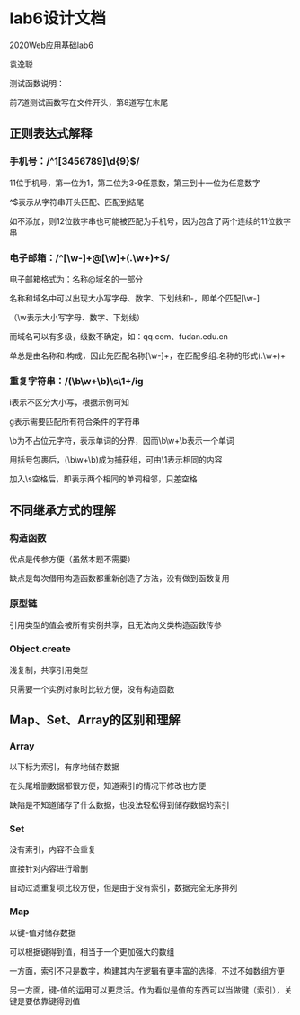 # lab6设计文档

2020Web应用基础lab6

袁逸聪

测试函数说明：

前7道测试函数写在文件开头，第8道写在末尾

## 正则表达式解释

### 手机号：/^1[3456789]\d{9}$/

11位手机号，第一位为1，第二位为3-9任意数，第三到十一位为任意数字

^$表示从字符串开头匹配、匹配到结尾

如不添加，则12位数字串也可能被匹配为手机号，因为包含了两个连续的11位数字串

### 电子邮箱：/^[\w-]+@[\w]+(\.\w+)+$/

电子邮箱格式为：名称@域名的一部分

名称和域名中可以出现大小写字母、数字、下划线和-，即单个匹配[\w-]

（\w表示大小写字母、数字、下划线）

而域名可以有多级，级数不确定，如：qq.com、fudan.edu.cn

单总是由名称和.构成，因此先匹配名称[\w-]+，在匹配多组.名称的形式(\.\w+)+

### 重复字符串：/(\b\w+\b)\s\1+/ig

i表示不区分大小写，根据示例可知

g表示需要匹配所有符合条件的字符串

\b为不占位元字符，表示单词的分界，因而\b\w+\b表示一个单词

用括号包裹后，(\b\w+\b)成为捕获组，可由\1表示相同的内容

加入\s空格后，即表示两个相同的单词相邻，只差空格

## 不同继承方式的理解

### 构造函数

优点是传参方便（虽然本题不需要）

缺点是每次借用构造函数都重新创造了方法，没有做到函数复用

### 原型链

引用类型的值会被所有实例共享，且无法向父类构造函数传参

### Object.create

浅复制，共享引用类型

只需要一个实例对象时比较方便，没有构造函数

## Map、Set、Array的区别和理解

### Array

以下标为索引，有序地储存数据

在头尾增删数据都很方便，知道索引的情况下修改也方便

缺陷是不知道储存了什么数据，也没法轻松得到储存数据的索引

### Set

没有索引，内容不会重复

直接针对内容进行增删

自动过滤重复项比较方便，但是由于没有索引，数据完全无序排列

### Map

以键-值对储存数据

可以根据键得到值，相当于一个更加强大的数组

一方面，索引不只是数字，构建其内在逻辑有更丰富的选择，不过不如数组方便

另一方面，键-值的运用可以更灵活。作为看似是值的东西可以当做键（索引），关键是要依靠键得到值